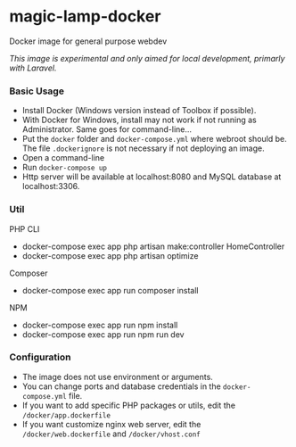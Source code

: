 # magic-lamp-docker
Docker image for general purpose webdev

_This image is experimental and only aimed for local development, primarly with Laravel._

### Basic Usage

- Install Docker (Windows version instead of Toolbox if possible).
- With Docker for Windows, install may not work if not running as Administrator. Same goes for command-line...
- Put the `docker` folder and `docker-compose.yml` where webroot should be. The file `.dockerignore` is not necessary if not deploying an image.
- Open a command-line
- Run `docker-compose up`
- Http server will be available at localhost:8080 and MySQL database at localhost:3306.

### Util

PHP CLI

- docker-compose exec app php artisan make:controller HomeController
- docker-compose exec app php artisan optimize

Composer

- docker-compose exec app run composer install

NPM

- docker-compose exec app run npm install
- docker-compose exec app run npm run dev

### Configuration

- The image does not use environment or arguments.
- You can change ports and database credentials in the `docker-compose.yml` file.
- If you want to add specific PHP packages or utils, edit the `/docker/app.dockerfile`
- If you want customize nginx web server, edit the `/docker/web.dockerfile` and `/docker/vhost.conf`